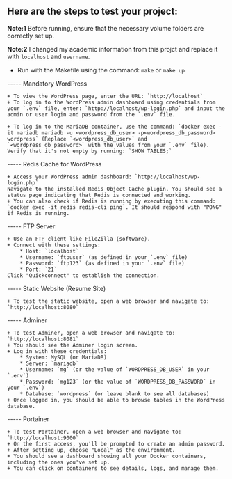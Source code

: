 ## Here are the steps to test your project:

**Note:1** Before running, ensure that the necessary volume folders are correctly set up.

**Note:2** I changed my academic information from this projct and replace it with `localhost` and `username`.

- Run with the Makefile using the command: `make` or `make up`

----- Mandatory WordPress

    + To view the WordPress page, enter the URL: `http://localhost`
    + To log in to the WordPress admin dashboard using credentials from your `.env` file, enter: `http://localhost/wp-login.php` and input the admin or user login and password from the `.env` file.

    + To log in to the MariaDB container, use the command: `docker exec -it mariadb mariadb -u <wordpress_db_user> -p<wordpress_db_password> wordpress` (Replace `<wordpress_db_user>` and `<wordpress_db_password>` with the values from your `.env` file).
    Verify that it's not empty by running: `SHOW TABLES;`

----- Redis Cache for WordPress

    + Access your WordPress admin dashboard: `http://localhost/wp-login.php`
    Navigate to the installed Redis Object Cache plugin. You should see a status page indicating that Redis is connected and working.
    + You can also check if Redis is running by executing this command: `docker exec -it redis redis-cli ping`. It should respond with "PONG" if Redis is running.


----- FTP Server

    + Use an FTP client like FileZilla (software).
    + Connect with these settings:
        * Host: `localhost`
        * Username: `ftpuser` (as defined in your `.env` file)
        * Password: `ftp123` (as defined in your `.env` file)
        * Port: `21`
    Click "Quickconnect" to establish the connection.


----- Static Website (Resume Site)

    + To test the static website, open a web browser and navigate to: `http://localhost:8080`


----- Adminer

    + To test Adminer, open a web browser and navigate to: `http://localhost:8081`
    + You should see the Adminer login screen.
    + Log in with these credentials:
        * System: MySQL (or MariaDB)
        * Server: `mariadb`
        * Username: `mg` (or the value of `WORDPRESS_DB_USER` in your `.env`)
        * Password: `mg123` (or the value of `WORDPRESS_DB_PASSWORD` in your `.env`)
        * Database: `wordpress` (or leave blank to see all databases)
    + Once logged in, you should be able to browse tables in the WordPress database.


----- Portainer

    + To test Portainer, open a web browser and navigate to: `http://localhost:9000`
    + On the first access, you'll be prompted to create an admin password.
    + After setting up, choose "Local" as the environment.
    + You should see a dashboard showing all your Docker containers, including the ones you've set up.
    + You can click on containers to see details, logs, and manage them.
